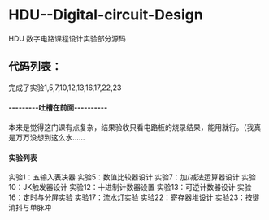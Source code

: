 # HDU--Digital-circuit-Design


HDU 数字电路课程设计实验部分源码


## 代码列表：
完成了实验1,5,7,10,12,13,16,17,22,23


#### ---------吐槽在前面----------
本来是觉得这门课有点复杂，结果验收只看电路板的烧录结果，能用就行。（我真是万万没想到这么水......


#### 实验列表
实验1：五输入表决器
实验5：数值比较器设计
实验7：加/减法运算器设计
实验10：JK触发器设计
实验12：十进制计数器设置
实验13：可逆计数器设计
实验16：定时与分屏实验
实验17：流水灯实验
实验22：寄存器堆设计
实验23：按键消抖与单脉冲



